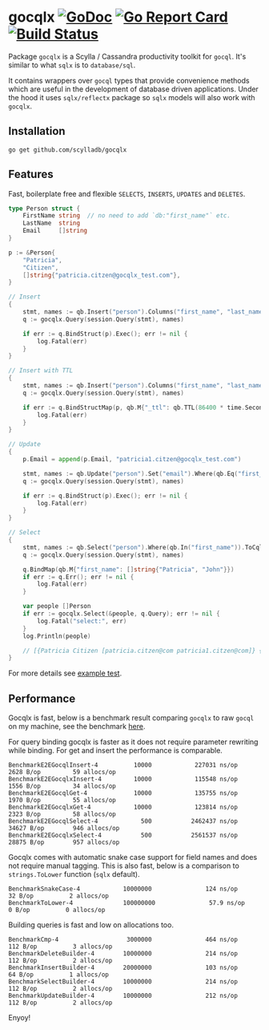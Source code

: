 # gocqlx [![GoDoc](http://img.shields.io/badge/go-documentation-blue.svg?style=flat-square)](http://godoc.org/github.com/scylladb/gocqlx) [![Go Report Card](https://goreportcard.com/badge/github.com/scylladb/gocqlx)](https://goreportcard.com/report/github.com/scylladb/gocqlx) [![Build Status](https://travis-ci.org/scylladb/gocqlx.svg?branch=master)](https://travis-ci.org/scylladb/gocqlx)

Package `gocqlx` is a Scylla / Cassandra productivity toolkit for `gocql`. It's 
similar to what `sqlx` is to `database/sql`.

It contains wrappers over `gocql` types that provide convenience methods which
are useful in the development of database driven applications.  Under the
hood it uses `sqlx/reflectx` package so `sqlx` models will also work with `gocqlx`.

## Installation

    go get github.com/scylladb/gocqlx

## Features

Fast, boilerplate free and flexible `SELECTS`, `INSERTS`, `UPDATES` and `DELETES`.

```go
type Person struct {
	FirstName string  // no need to add `db:"first_name"` etc.
	LastName  string
	Email     []string
}

p := &Person{
	"Patricia",
	"Citizen",
	[]string{"patricia.citzen@gocqlx_test.com"},
}

// Insert
{
    stmt, names := qb.Insert("person").Columns("first_name", "last_name", "email").ToCql()
    q := gocqlx.Query(session.Query(stmt), names)

    if err := q.BindStruct(p).Exec(); err != nil {
        log.Fatal(err)
    }
}

// Insert with TTL
{
    stmt, names := qb.Insert("person").Columns("first_name", "last_name", "email").TTL().ToCql()
    q := gocqlx.Query(session.Query(stmt), names)

    if err := q.BindStructMap(p, qb.M{"_ttl": qb.TTL(86400 * time.Second)}).Exec(); err != nil {
        log.Fatal(err)
    }
}

// Update
{
    p.Email = append(p.Email, "patricia1.citzen@gocqlx_test.com")

    stmt, names := qb.Update("person").Set("email").Where(qb.Eq("first_name"), qb.Eq("last_name")).ToCql()
    q := gocqlx.Query(session.Query(stmt), names)

    if err := q.BindStruct(p).Exec(); err != nil {
        log.Fatal(err)
    }
}

// Select
{
    stmt, names := qb.Select("person").Where(qb.In("first_name")).ToCql()
    q := gocqlx.Query(session.Query(stmt), names)

    q.BindMap(qb.M{"first_name": []string{"Patricia", "John"}})
    if err := q.Err(); err != nil {
        log.Fatal(err)
    }

    var people []Person
    if err := gocqlx.Select(&people, q.Query); err != nil {
        log.Fatal("select:", err)
    }
    log.Println(people)

    // [{Patricia Citizen [patricia.citzen@com patricia1.citzen@com]} {John Doe [johndoeDNE@gmail.net]}]
}
```

For more details see [example test](https://github.com/scylladb/gocqlx/blob/master/example_test.go).

## Performance

Gocqlx is fast, below is a benchmark result comparing `gocqlx` to raw `gocql` on
my machine, see the benchmark [here](https://github.com/scylladb/gocqlx/blob/master/benchmark_test.go).

For query binding gocqlx is faster as it does not require parameter rewriting 
while binding. For get and insert the performance is comparable.

```
BenchmarkE2EGocqlInsert-4          10000            227031 ns/op            2628 B/op         59 allocs/op
BenchmarkE2EGocqlxInsert-4         10000            115548 ns/op            1556 B/op         34 allocs/op
BenchmarkE2EGocqlGet-4             10000            135755 ns/op            1970 B/op         55 allocs/op
BenchmarkE2EGocqlxGet-4            10000            123814 ns/op            2323 B/op         58 allocs/op
BenchmarkE2EGocqlSelect-4            500           2462437 ns/op           34627 B/op        946 allocs/op
BenchmarkE2EGocqlxSelect-4           500           2561537 ns/op           28875 B/op        957 allocs/op
```

Gocqlx comes with automatic snake case support for field names and does not 
require manual tagging. This is also fast, below is a comparison to 
`strings.ToLower` function (`sqlx` default).

```
BenchmarkSnakeCase-4            10000000               124 ns/op              32 B/op          2 allocs/op
BenchmarkToLower-4              100000000               57.9 ns/op             0 B/op          0 allocs/op
```

Building queries is fast and low on allocations too.

```
BenchmarkCmp-4                   3000000               464 ns/op             112 B/op          3 allocs/op
BenchmarkDeleteBuilder-4        10000000               214 ns/op             112 B/op          2 allocs/op
BenchmarkInsertBuilder-4        20000000               103 ns/op              64 B/op          1 allocs/op
BenchmarkSelectBuilder-4        10000000               214 ns/op             112 B/op          2 allocs/op
BenchmarkUpdateBuilder-4        10000000               212 ns/op             112 B/op          2 allocs/op
```

Enyoy!
